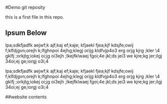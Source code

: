 #Demo git reposity 

this is a first file in this repo.


## Ipsum Below
Ipa;sdkfjadfk aejwf;k ajf;kaj ef;kaje; kfjaekl fjea;kjf kdsjfe;owij f;klfdjgvn;orejh k;lfghnpoi 4ejhg;klegj orijg kldfvjp4o3 
erg orjg kjrg ;kler \4 gklfj ;orkjtg;iokej oi;jg oi3ejh ;lkejfklwaej fgoi;4e jkl;ds jei3 
we kjre;kg jer;ilgj 34oi;ej ge;iorgj o3i;4


Ipa;sdkfjadfk aejwf;k ajf;kaj ef;kaje; kfjaekl fjea;kjf kdsjfe;owij f;klfdjgvn;orejh k;lfghnpoi 4ejhg;klegj orijg kldfvjp4o3 
erg orjg kjrg ;kler \4 gklfj ;orkjtg;iokej oi;jg oi3ejh ;lkejfklwaej fgoi;4e jkl;ds jei3 
we kjre;kg jer;ilgj 34oi;ej ge;iorgj o3i;4

##website contents 